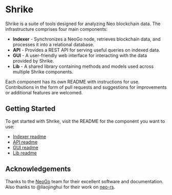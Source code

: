 # Shrike

Shrike is a suite of tools designed for analyzing Neo blockchain data. The infrastructure comprises four main components:

- **Indexer** - Synchronizes a NeoGo node, retrieves blockchain data, and processes it into a relational database.
- **API** - Provides a REST API for serving useful queries on indexed data.
- **GUI** - A user-friendly web interface for interacting with the data provided by Shrike.
- **Lib** - A shared library containing methods and models used across multiple Shrike components.

Each component has its own README with instructions for use. Contributions in the form of pull requests and suggestions for improvements or additional features are welcomed.

## Getting Started

To get started with Shrike, visit the README for the component you want to use:

- [Indexer readme](./indexer/README.md)
- [API readme](./api/README.md)
- [GUI readme](./gui/README.md)
- [Lib readme](./lib/README.md)

## Acknowledgements

Thanks to the [NeoGo](https://github.com/nspcc-dev/neo-go) team for their excellent software and documentation. Also thanks to @liaojinghui for their work on [neo-rs](https://github.com/Liaojinghui/neo-rs/).
